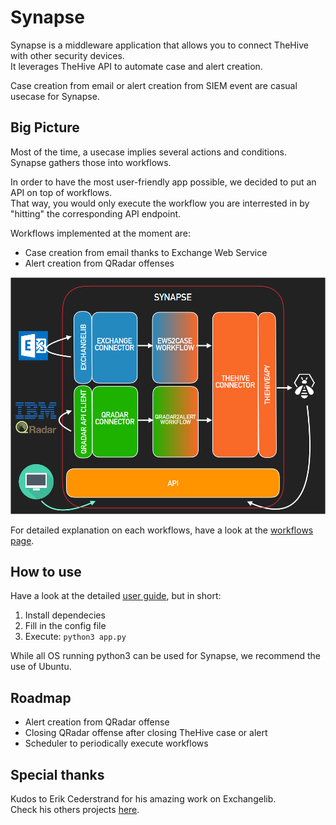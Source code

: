 # Synapse

Synapse is a middleware application that allows you to connect TheHive with other security devices.   
It leverages TheHive API to automate case and alert creation.   

Case creation from email or alert creation from SIEM event are casual usecase for Synapse.   

## Big Picture

Most of the time, a usecase implies several actions and conditions.  
Synapse gathers those into workflows.   

In order to have the most user-friendly app possible, we decided to put an API on top of workflows.   
That way, you would only execute the workflow you are interrested in by "hitting" the corresponding API endpoint.   

Workflows implemented at the moment are:
   * Case creation from email thanks to Exchange Web Service
   * Alert creation from QRadar offenses

![](docs/img/big-picture.png)

For detailed explanation on each workflows, have a look at the [workflows page](docs/workflows/README.md).   

## How to use

Have a look at the detailed [user guide](docs/user_guide.md), but in short:

   1. Install dependecies
   2. Fill in the config file
   3. Execute: ```python3 app.py```

While all OS running python3 can be used for Synapse, we recommend the use of Ubuntu.   

## Roadmap

   * Alert creation from QRadar offense
   * Closing QRadar offense after closing TheHive case or alert
   * Scheduler to periodically execute workflows

## Special thanks

Kudos to Erik Cederstrand for his amazing work on Exchangelib.   
Check his others projects [here](https://github.com/ecederstrand).   
